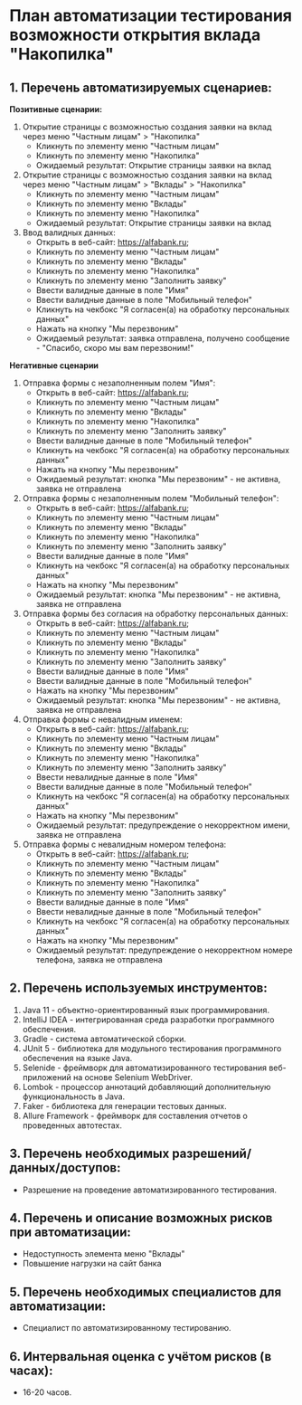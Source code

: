 # План автоматизации тестирования возможности открытия вклада "Накопилка"
## 1. Перечень автоматизируемых сценариев:
**Позитивные сценарии:**

1. Открытие страницы с возможностью создания заявки на вклад через меню "Частным лицам" > "Накопилка"
   - Кликнуть по элементу меню "Частным лицам"
   - Кликнуть по элементу меню "Накопилка"
   - Ожидаемый результат: Открытие страницы заявки на вклад
2. Открытие страницы с возможностью создания заявки на вклад через меню "Частным лицам" > "Вклады" > "Накопилка"
   - Кликнуть по элементу меню "Частным лицам"
   - Кликнуть по элементу меню "Вклады"
   - Кликнуть по элементу меню "Накопилка"
   - Ожидаемый результат: Открытие страницы заявки на вклад
3. Ввод валидных данных:
   - Открыть в веб-сайт: https://alfabank.ru;
   - Кликнуть по элементу меню "Частным лицам"
   - Кликнуть по элементу меню "Вклады"
   - Кликнуть по элементу меню "Накопилка"
   - Кликнуть по элементу меню "Заполнить заявку"
   - Ввести валидные данные в поле "Имя"
   - Ввести валидные данные в поле "Мобильный телефон"
   - Кликнуть на чекбокс "Я согласен(а) на обработку персональных данных"
   - Нажать на кнопку "Мы перезвоним"
   - Ожидаемый результат: заявка отправлена, получено сообщение - "Спасибо, скоро мы вам перезвоним!"

**Негативные сценарии**

1. Отправка формы с незаполненным полем "Имя":
   - Открыть в веб-сайт: https://alfabank.ru;
   - Кликнуть по элементу меню "Частным лицам"
   - Кликнуть по элементу меню "Вклады"
   - Кликнуть по элементу меню "Накопилка"
   - Кликнуть по элементу меню "Заполнить заявку"
   - Ввести валидные данные в поле "Мобильный телефон"
   - Кликнуть на чекбокс "Я согласен(а) на обработку персональных данных"
   - Нажать на кнопку "Мы перезвоним"
   - Ожидаемый результат: кнопка "Мы перезвоним" - не активна, заявка не отправлена
2. Отправка формы с незаполненным полем "Мобильный телефон":
   - Открыть в веб-сайт: https://alfabank.ru;
   - Кликнуть по элементу меню "Частным лицам"
   - Кликнуть по элементу меню "Вклады"
   - Кликнуть по элементу меню "Накопилка"
   - Кликнуть по элементу меню "Заполнить заявку"
   - Ввести валидные данные в поле "Имя"
   - Кликнуть на чекбокс "Я согласен(а) на обработку персональных данных"
   - Нажать на кнопку "Мы перезвоним"
   - Ожидаемый результат: кнопка "Мы перезвоним" - не активна, заявка не отправлена
3. Отправка формы без согласия на обработку персональных данных:
   - Открыть в веб-сайт: https://alfabank.ru;
   - Кликнуть по элементу меню "Частным лицам"
   - Кликнуть по элементу меню "Вклады"
   - Кликнуть по элементу меню "Накопилка"
   - Кликнуть по элементу меню "Заполнить заявку"
   - Ввести валидные данные в поле "Имя"
   - Ввести валидные данные в поле "Мобильный телефон"
   - Нажать на кнопку "Мы перезвоним"
   - Ожидаемый результат: кнопка "Мы перезвоним" - не активна, заявка не отправлена
4. Отправка формы с невалидным именем:
   - Открыть в веб-сайт: https://alfabank.ru;
   - Кликнуть по элементу меню "Частным лицам"
   - Кликнуть по элементу меню "Вклады"
   - Кликнуть по элементу меню "Накопилка"
   - Кликнуть по элементу меню "Заполнить заявку"
   - Ввести невалидные данные в поле "Имя"
   - Ввести валидные данные в поле "Мобильный телефон"
   - Кликнуть на чекбокс "Я согласен(а) на обработку персональных данных"
   - Нажать на кнопку "Мы перезвоним"
   - Ожидаемый результат: предупреждение о некорректном имени, заявка не отправлена
5. Отправка формы с невалидным номером телефона:
   - Открыть в веб-сайт: https://alfabank.ru;
   - Кликнуть по элементу меню "Частным лицам"
   - Кликнуть по элементу меню "Вклады"
   - Кликнуть по элементу меню "Накопилка"
   - Кликнуть по элементу меню "Заполнить заявку"
   - Ввести валидные данные в поле "Имя"
   - Ввести невалидные данные в поле "Мобильный телефон"
   - Кликнуть на чекбокс "Я согласен(а) на обработку персональных данных"
   - Нажать на кнопку "Мы перезвоним"
   - Ожидаемый результат: предупреждение о некорректном номере телефона, заявка не отправлена

## 2. Перечень используемых инструментов:
1. Java 11 - объектно-ориентированный язык программирования.
2. IntelliJ IDEA - интегрированная среда разработки программного обеспечения.
3. Gradle - система автоматической сборки.
4. JUnit 5 - библиотека для модульного тестирования программного обеспечения на языке Java.
5. Selenide - фреймворк для автоматизированного тестирования веб-приложений на основе Selenium WebDriver.
6. Lombok - процессор аннотаций добавляющий дополнительную функциональность в Java.
7. Faker - библиотека для генерации тестовых данных.
8. Allure Framework - фреймворк для составления отчетов о проведенных автотестах.

## 3. Перечень необходимых разрешений/данных/доступов:
- Разрешение на проведение автоматизированного тестирования.

## 4. Перечень и описание возможных рисков при автоматизации:
- Недоступность элемента меню "Вклады"
- Повышение нагрузки на сайт банка

## 5. Перечень необходимых специалистов для автоматизации:
- Специалист по автоматизированному тестированию.

## 6. Интервальная оценка с учётом рисков (в часах):
- 16-20 часов.
